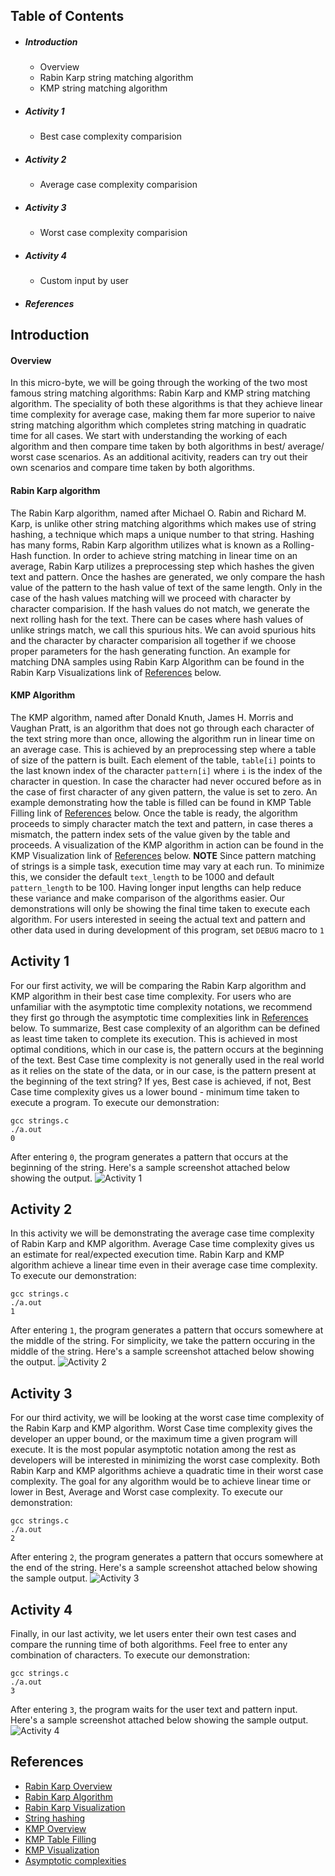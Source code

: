 ## Table of Contents
* ##### Introduction
    * Overview
    * Rabin Karp string matching algorithm
    * KMP string matching algorithm
* ##### Activity 1 
    * Best case complexity comparision
* ##### Activity 2
    * Average case complexity comparision
* ##### Activity 3
    * Worst case complexity comparision
* ##### Activity 4
    * Custom input by user
* ##### References
## Introduction
#### Overview
In this micro-byte, we will be going through the working of the two most famous string matching algorithms: Rabin Karp and KMP string matching algorithm. The speciality of both these algorithms is that they achieve linear time complexity for average case, making them far more superior to naive string matching algorithm which completes string matching in quadratic time for all cases.
We start with understanding the working of each algorithm and then compare time taken by both algorithms in best/ average/ worst case scenarios. As an additional acitivity, readers can try out their own scenarios and compare time taken by both algorithms.
#### Rabin Karp algorithm
The Rabin Karp algorithm, named after Michael O. Rabin and Richard M. Karp, is unlike other string matching algorithms which makes use of string hashing, a technique which maps a unique number to that string. Hashing has many forms, Rabin Karp algorithm utilizes what is known as a Rolling-Hash function.
In order to achieve string matching in linear time on an average, Rabin Karp utilizes a preprocessing step which hashes the given text and pattern. Once the hashes are generated, we only compare the hash value of the pattern to the hash value of text of the same length. Only in the case of the hash values matching will we proceed with character by character comparision. If the hash values do not match, we generate the next rolling hash for the text. There can be cases where hash values of unlike strings match, we call this spurious hits. We can avoid spurious hits and the character by character comparision all together if we choose proper parameters for the hash generating function. An example for matching DNA samples using Rabin Karp Algorithm can be found in the Rabin Karp Visualizations link of [References](##References) below.
#### KMP Algorithm
The KMP algorithm, named after Donald Knuth, James H. Morris and Vaughan Pratt, is an algorithm that does not go through each character of the text string more than once, allowing the algorithm run in linear time on an average case. This is achieved by an preprocessing step where a table of size of the pattern is built. Each element of the table, ```table[i]``` points to the last known index of the character ```pattern[i]``` where ```i``` is the index of the character in question. In case the character had never occured before as in the case of first character of any given pattern, the value is set to zero. An example demonstrating how the table is filled can be found in KMP Table Filling link of [References](##References) below. 
Once the table is ready, the algorithm proceeds to simply character match the text and pattern, in case theres a mismatch, the pattern index sets of the value given by the table and proceeds. A visualization of the KMP algorithm in action can be found in the KMP Visualization link of [References](##References) below. 
**NOTE** Since pattern matching of strings is a simple task, execution time may vary at each run. To minimize this, we consider the default ```text_length``` to be 1000 and default ```pattern_length``` to be 100. Having longer input lengths can help reduce these variance and make comparison of the algorithms easier. Our demonstrations will only be showing the final time taken to execute each algorithm. For users interested in seeing the actual text and pattern and other data used in during development of this program, set ```DEBUG``` macro to ```1```
## Activity 1
For our first activity, we will be comparing the Rabin Karp algorithm and KMP algorithm in their best case time complexity. For users who are unfamiliar with the asymptotic time complexity notations, we recommend they first go through the asymptotic time complexities link in [References](##References) below. To summarize, Best case complexity of an algorithm can be defined as least time taken to complete its execution. This is achieved in most optimal conditions, which in our case is, the pattern occurs at the beginning of the text. Best Case time complexity is not generally used in the real world as it relies on the state of the data, or in our case, is the pattern present at the beginning of the text string? If yes, Best case is achieved, if not, Best Case time complexity gives us a lower bound - minimum time taken to execute a program.
To execute our demonstration:
```
gcc strings.c
./a.out
0
```
After entering ```0```, the program generates a pattern that occurs at the beginning of the string. Here's a sample screenshot attached below showing the output.
![Activity 1](resources/Activity1.jpg)
## Activity 2
In this activity we will be demonstrating the average case time complexity of Rabin Karp and KMP algorithm. Average Case time complexity gives us an estimate for real/expected execution time. Rabin Karp and KMP algorithm achieve a linear time even in their average case time complexity.
To execute our demonstration:
```
gcc strings.c
./a.out
1
```
After entering ```1```, the program generates a pattern that occurs somewhere at the middle of the string. For simplicity, we take the pattern occuring in the middle of the string. Here's a sample screenshot attached below showing the output.
![Activity 2](resources/Activity2.jpg)
## Activity 3
For our third activity, we will be looking at the worst case time complexity of the Rabin Karp and KMP algorithm. Worst Case time complexity gives the developer an upper bound, or the maximum time a given program will execute. It is the most popular asymptotic notation among the rest as developers will be interested in minimizing the worst case complexity. Both Rabin Karp and KMP algorithms achieve a quadratic time in their worst case complexity. The goal for any algorithm would be to achieve linear time or lower in Best, Average and Worst case complexity.
To execute our demonstration:
```
gcc strings.c
./a.out
2
```
After entering ```2```, the program generates a pattern that occurs somewhere at the end of the string. Here's a sample screenshot attached below showing the sample output.
![Activity 3](resources/Activity3.jpg)
## Activity 4
Finally, in our last activity, we let users enter their own test cases and compare the running time of both algorithms. Feel free to enter any combination of characters.
To execute our demonstration:
```
gcc strings.c
./a.out
3
```
After entering ```3```, the program waits for the user text and pattern input. Here's a sample screenshot attached below showing the sample output.
![Activity 4](resources/Activity4.jpg)
## References
* [Rabin Karp Overview](https://en.wikipedia.org/wiki/Rabin%E2%80%93Karp_algorithm)
* [Rabin Karp Algorithm](https://www.programiz.com/dsa/rabin-karp-algorithm)
* [Rabin Karp Visualization](https://www-igm.univ-mlv.fr/~lecroq/string/node5.html)
* [String hashing](https://cp-algorithms.com/string/string-hashing.html)
* [KMP Overview](https://en.wikipedia.org/wiki/Knuth%E2%80%93Morris%E2%80%93Pratt_algorithm)
* [KMP Table Filling](https://www.javatpoint.com/daa-knuth-morris-pratt-algorithm)
* [KMP Visualization](https://people.ok.ubc.ca/ylucet/DS/KnuthMorrisPratt.html)
* [Asymptotic complexities](https://www.cs.cornell.edu/courses/cs3110/2012sp/lectures/lec19-asymp/review.html)